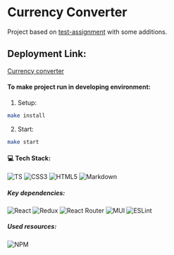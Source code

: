# Currency Converter
Project based on [test-assignment](https://github.com/appbooster/test-assignments/blob/master/tasks/frontend.md) with some additions.

## Deployment Link:
[Currency converter](https://poetic-marigold-270a0e.netlify.app/)
#### To make project run in developing environment:
1) Setup:
```bash
make install
```
2) Start:
```bash
make start
```

#### 💻 Tech Stack:  
![TS](https://img.shields.io/badge/typescript-%233178C6.svg?style=flat-square&logo=typescript&logoColor=white) ![CSS3](https://img.shields.io/badge/css3-%231572B6.svg?style=flat-square&logo=css3&logoColor=white) ![HTML5](https://img.shields.io/badge/html5-%23E34F26.svg?style=flat-square&logo=html5&logoColor=white)  ![Markdown](https://img.shields.io/badge/markdown-%23000000.svg?style=flat-square&logo=markdown&logoColor=white)
##### Key dependencies:
![React](https://img.shields.io/badge/react-%2320232a.svg?style=flat-square&logo=react&logoColor=%2361DAFB) ![Redux](https://img.shields.io/badge/redux-%23593d88.svg?style=flat-square&logo=redux&logoColor=white) ![React Router](https://img.shields.io/badge/React_Router-CA4245?style=flat-square&logo=react-router&logoColor=white) ![MUI](https://img.shields.io/badge/MaterialUI-%233178C6.svg?style=flat-square&logo=mui&logoColor=white) ![ESLint](https://img.shields.io/badge/ESLint-4B3263?style=flat-square&logo=eslint&logoColor=white) 
##### Used resources:
![NPM](https://img.shields.io/badge/NPM-%23000000.svg?style=flat-square&logo=npm&logoColor=white) 
